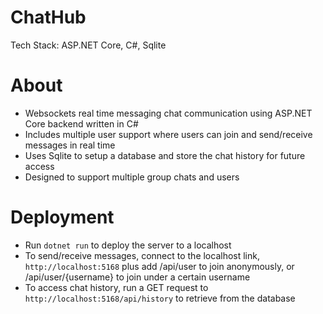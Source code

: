 # ChatHub
Tech Stack: ASP.NET Core, C#, Sqlite  

# About
* Websockets real time messaging chat communication using ASP.NET Core backend written in C#
* Includes multiple user support where users can join and send/receive messages in real time
* Uses Sqlite to setup a database and store the chat history for future access
* Designed to support multiple group chats and users

# Deployment
* Run `dotnet run` to deploy the server to a localhost
* To send/receive messages, connect to the localhost link, `http://localhost:5168` plus add /api/user to join anonymously, or /api/user/{username} to join under a certain username
* To access chat history, run a GET request to `http://localhost:5168/api/history` to retrieve from the database
